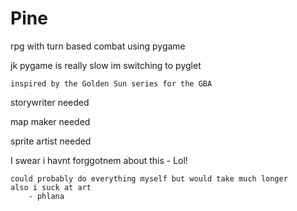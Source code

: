 # Pine

rpg with turn based combat using pygame

jk pygame is really slow im switching to pyglet


    inspired by the Golden Sun series for the GBA


storywriter needed

map maker needed

sprite artist needed



I swear i havnt forggotnem about this - Lol!




    could probably do everything myself but would take much longer
    also i suck at art
        - phlana
